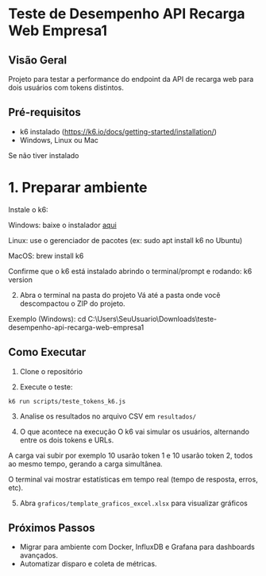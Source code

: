 # Teste de Desempenho API Recarga Web Empresa1

## Visão Geral
Projeto para testar a performance do endpoint da API de recarga web para dois usuários com tokens distintos.

## Pré-requisitos
- k6 instalado (https://k6.io/docs/getting-started/installation/)
- Windows, Linux ou Mac

Se não tiver instalado

# 1. Preparar ambiente
Instale o k6:

Windows: baixe o instalador [aqui](https://github.com/grafana/k6/releases/tag/v1.0.0)

Linux: use o gerenciador de pacotes (ex: sudo apt install k6 no Ubuntu)

MacOS: brew install k6

Confirme que o k6 está instalado abrindo o terminal/prompt e rodando: k6 version

2. Abra o terminal na pasta do projeto
Vá até a pasta onde você descompactou o ZIP do projeto.

Exemplo (Windows):
cd C:\Users\SeuUsuario\Downloads\teste-desempenho-api-recarga-web-empresa1


## Como Executar
1. Clone o repositório
   
3. Execute o teste:
```
k6 run scripts/teste_tokens_k6.js
```
3. Analise os resultados no arquivo CSV em `resultados/`
   
5. O que acontece na execução
O k6 vai simular os usuários, alternando entre os dois tokens e URLs.

A carga vai subir por exemplo 10 usarão token 1 e 10 usarão token 2, todos ao mesmo tempo, gerando a carga simultânea.

O terminal vai mostrar estatísticas em tempo real (tempo de resposta, erros, etc).

5. Abra `graficos/template_graficos_excel.xlsx` para visualizar gráficos

## Próximos Passos
- Migrar para ambiente com Docker, InfluxDB e Grafana para dashboards avançados.
- Automatizar disparo e coleta de métricas.
